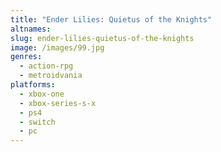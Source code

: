 ```yaml
---
title: "Ender Lilies: Quietus of the Knights"
altnames:
slug: ender-lilies-quietus-of-the-knights
image: /images/99.jpg
genres:
  - action-rpg
  - metroidvania
platforms:
  - xbox-one
  - xbox-series-s-x
  - ps4
  - switch
  - pc
---
```



